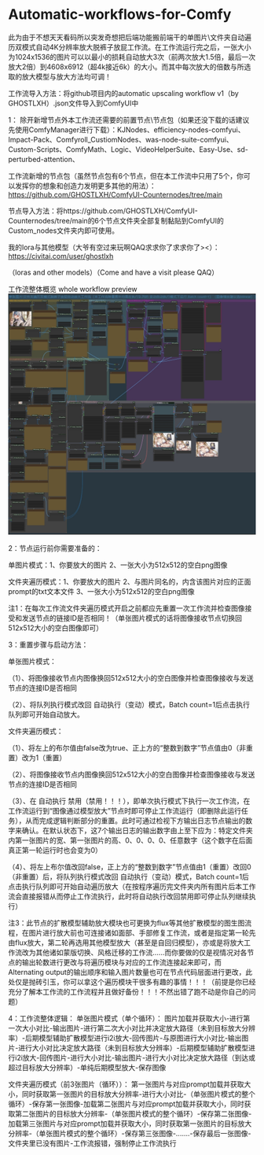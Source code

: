 # Automatic-workflows-for-Comfy

此为由于不想天天看码所以突发奇想把后端功能搬前端干的单图片\文件夹自动遍历双模式自动4K分辨率放大脱裤子放屁工作流。在工作流运行完之后，一张大小为1024x1536的图片可以以最小的损耗自动放大3次（前两次放大1.5倍，最后一次放大2倍）到4608x6912（超4k接近6k）的大小。而其中每次放大的倍数与所选取的放大模型与放大方法均可调！

工作流导入方法：将github项目内的automatic upscaling workflow v1（by GHOSTLXH）.json文件导入到ComfyUI中

1：
除开新增节点外本工作流还需要的前置节点\节点包（如果还没下载的话建议先使用ComfyManager进行下载）：KJNodes、efficiency-nodes-comfyui、Impact-Pack、Comfyroll_CustiomNodes、was-node-suite-comfyui、Custom-Scripts、ComfyMath、Logic、VideoHelperSuite、Easy-Use、sd-perturbed-attention、

工作流新增的节点包（虽然节点包有6个节点，但在本工作流中只用了5个，你可以发挥你的想象和创造力发明更多其他的用法）：https://github.com/GHOSTLXH/ComfyUI-Counternodes/tree/main 

节点导入方法：将https://github.com/GHOSTLXH/ComfyUI-Counternodes/tree/main的6个节点文件夹全部复制黏贴到ComfyUI的Custom_nodes文件夹内即可使用。

我的lora与其他模型（大爷有空过来玩啊QAQ求求你了求求你了><）：https://civitai.com/user/ghostlxh

（loras and other models）（Come and have a visit please QAQ）

工作流整体概览 whole workflow preview
![whole workflow preview](image/wholeworkflowpreview.png)

2：节点运行前你需要准备的：

单图片模式：1、你要放大的图片 2、一张大小为512x512的空白png图像

文件夹遍历模式：1、你要放大的图片 2、与图片同名的，内含该图片对应的正面prompt的txt文本文件 3、一张大小为512x512的空白png图像

注1：在每次工作流文件夹遍历模式开启之前都应先重置一次工作流并检查图像接受和发送节点的链接ID是否相同！（单张图片模式的话将图像接收节点切换回512x512大小的空白图像即可）

3：重置步骤与启动方法：

单张图片模式：

（1）、将图像接收节点内图像换回512x512大小的空白图像并检查图像接收与发送节点的连接ID是否相同

（2）、将队列执行模式改回 自动执行（变动）模式，Batch count=1后点击执行队列即可开始自动放大。

文件夹遍历模式：

（1）、将左上的布尔值由false改为true、正上方的“整数到数字”节点值由0（非重置）改为1（重置）

（2）、将图像接收节点内图像换回512x512大小的空白图像并检查图像接收与发送节点的连接ID是否相同

（3）、在 自动执行 禁用（禁用！！！），即单次执行模式下执行一次工作流，在工作流运行到“图像通过模型放大”节点时即可停止工作流运行（即删除此运行任务），从而完成逻辑判断部分的重置。此时可通过检视下方输出日志节点输出的数字来确认。在默认状态下，这7个输出日志的输出数字由上至下应为：特定文件夹内第一张图片的宽、第一张图片的高、0、0、0、0、任意数字（这个数字在后面真正第一轮运行时也会变为0）

（4）、将左上布尔值改回false，正上方的“整数到数字”节点值由1（重置）改回0（非重置）后，将队列执行模式改回 自动执行（变动）模式，Batch count=1后点击执行队列即可开始自动遍历放大（在按程序遍历完文件夹内所有图片后本工作流会直接报错从而停止工作流执行，此时将自动执行改回禁用即可停止队列继续执行）

注3：此节点的扩散模型辅助放大模块也可更换为flux等其他扩散模型的图生图流程，在图片进行放大前也可连接诸如面部、手部修复工作流，或者是指定第一轮先由flux放大，第二轮再选用其他模型放大（甚至是自回归模型），亦或是将放大工作流改为其他诸如蒙版切换、风格迁移的工作流......而你要做的仅是视情况对各节点的输出轮数进行更改与将遍历模块与对应的工作流连接起来即可，而Alternating output的输出顺序和输入图片数量也可在节点代码层面进行更改，此处仅是抛砖引玉，你可以拿这个遍历模块干很多有趣的事情！！！（前提是你已经充分了解本工作流的工作流程并且做好备份！！！不然出错了跑不动是你自己的问题）



4：工作流整体逻辑：
单张图片模式（单个循环）： 图片加载并获取大小-进行第一次大小对比-输出图片-进行第二次大小对比并决定放大路径（未到目标放大分辨率）-后期模型辅助扩散模型进行i2i放大-回传图片-与原图进行大小对比-输出图片-进行大小对比决定放大路径（未到目标放大分辨率）-后期模型辅助扩散模型进行i2i放大-回传图片-进行大小对比-输出图片-进行大小对比决定放大路径（到达或超过目标放大分辨率）-单纯后期模型放大-保存图像 

文件夹遍历模式（前3张图片（循环））：
第一张图片与对应prompt加载并获取大小，同时获取第一张图片的目标放大分辨率-进行大小对比-（单张图片模式的整个循环）-保存第一张图像-加载第二张图片与对应prompt加载并获取大小，同时获取第二张图片的目标放大分辨率-（单张图片模式的整个循环）-保存第二张图像-加载第三张图片与对应prompt加载并获取大小，同时获取第一张图片的目标放大分辨率-（单张图片模式的整个循环）-保存第三张图像-.......-保存最后一张图像-文件夹里已没有图片-工作流报错，强制停止工作流执行




















